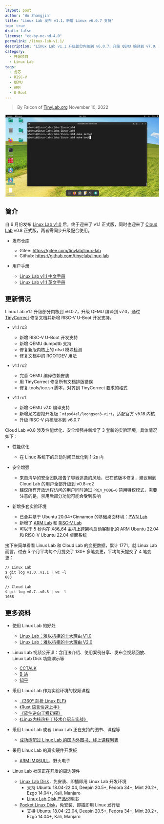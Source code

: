 ```yaml
---
layout: post
author: 'Wu Zhangjin'
title: "Linux Lab 发布 v1.1，新增 Linux v6.0.7 支持"
top: true
draft: false
license: "cc-by-nc-nd-4.0"
permalink: /linux-lab-v1.1/
description: "Linux Lab v1.1 升级部分内核到 v6.0.7，升级 QEMU 编译到 v7.0，通过 [TinyCorrect][080] 修复文档并新增 RISC-V U-Boot 开发支持。"
category:
  - 开源项目
  - Linux Lab
tags:
  - 龙芯
  - RISC-V
  - QEMU
  - ARM
  - U-Boot
---
```


> By Falcon of [TinyLab.org][1]
> November 10, 2022

![Linux Lab Shell](/images/disks/linux-lab-disk-kernel-dev.jpg)

## 简介

自 6 月份发布 [Linux Lab v1.0](https://tinylab.org/linux-lab-v1.0/) 后，终于迎来了 v1.1 正式版，同时也迎来了 [Cloud Lab](https://tinylab.org/cloud-lab) v0.8 正式版，两者需同步升级配合使用。

* 发布仓库
    * Gitee: <https://gitee.com/tinylab/linux-lab>
    * Github: <https://github.com/tinyclub/linux-lab>

* 用户手册
    * [Linux Lab v1.1 中文手册](https://tinylab.org/pdfs/linux-lab-v1.1-manual-zh.pdf)
    * [Linux Lab v1.1 英文手册](https://tinylab.org/pdfs/linux-lab-v1.1-manual-en.pdf)

## 更新情况

Linux Lab v1.1 升级部分内核到 v6.0.7，升级 QEMU 编译到 v7.0，通过 [TinyCorrect](https://gitee.com/tinylab/tinycorrect) 修复文档并新增 RISC-V U-Boot 开发支持。

* v1.1 rc3
    * 新增 RISC-V U-Boot 开发支持
    * 新增 QEMU dumpdtb 支持
    * 修复新版内核上的 nfsd 模块检测
    * 修复文档中的 ROOTDEV 用法

* v1.1 rc2
    * 完善 QEMU 编译依赖安装
    * 用 TinyCorrect 修复所有文档排版错误
    * 修复 tools/toc.sh 脚本，对齐到 TinyCorrect 要求的格式

* v1.1 rc1
    * 新增 QEMU v7.0 编译支持
    * 新增龙芯虚拟开发板：`mips64el/loongson3-virt`，适配官方 v5.18 内核
    * 升级 RISC-V 内核版本到 v6.0.7

Cloud Lab v0.8 涉及性能优化、安全增强并新增了 3 套新的实验环境，具体情况如下：

* 性能优化
    * 在 Linux 系统下的启动时间已优化到 1-2s 内

* 安全增强
    * 来自清华的安全团队报告了容器逃逸的风险，已在该版本修复，建议用到 Cloud Lab 的用户全部升级到 v0.8-rc2
    * 建议所有开放远程访问的用户同时通过 `PRIV_MODE=0` 禁用特权模式，需要注意的是，禁用后部分功能可能会受到影响

* 新增多套实验环境
    * 已合并基于 Ubuntu 20.04+Cinnamon 的基础桌面环境：[PWN Lab](https://gitee.com/tinylab/pwn-lab)
    * 新增了 [ARM Lab](https://gitee.com/tinylab/arm-lab) 和 [RISC-V Lab](https://gitee.com/tinylab/riscv-lab)
    * 可以于 5 秒内在 X86_64 主机上跨架构启动客制化的 ARM Ubuntu 22.04 和 RISC-V Ubuntu 22.04 桌面系统

接下来简单看看 Linux Lab 和 Cloud Lab 的变更数据，累计 1771。就 Linux Lab 而言，过去 5 个月平均每个月提交了 130+ 多笔变更，平均每天提交了 4 笔变更：

    // Linux Lab
    $ git log v1.0..v1.1 | wc -l
    683

    // Cloud Lab
    $ git log v0.7..v0.8 | wc -l
    1088

## 更多资料

* 使用 Linux Lab 的好处
    * [Linux Lab：难以抗拒的十大理由 V1.0](https://tinylab.org/why-linux-lab)
    * [Linux Lab：难以抗拒的十大理由 V2.0](https://tinylab.org/why-linux-lab-v2)

* Linux Lab 视频公开课：含用法介绍、使用案例分享、发布会视频回放、Linux Lab Disk 功能演示等
    * [CCTALK](https://www.cctalk.com/m/group/88948325)
    * [B 站](https://space.bilibili.com/687228362/channel/detail?cid=152574)
    * [知乎](https://www.zhihu.com/people/wuzhangjin)

* 采用 Linux Lab 作为实验环境的视频课程
    * [《360° 剖析 Linux ELF》](https://www.cctalk.com/m/group/88089283)
    * [《Rust 语言快速上手》](https://www.cctalk.com/m/group/89507527)
    * [《软件逆向工程初探》](https://www.cctalk.com/m/group/89626746)
    * [《Linux内核热补丁技术介绍与实战》](https://www.cctalk.com/m/group/89715946)

* 采用 Linux Lab 或者 Linux Lab 正在支持的图书、课程等
    * [成功适配过 Linux Lab 的国内外图书、线上课程列表](https://gitee.com/tinylab/linux-lab/issues/I49VV9)

* 采用 Linux Lab 的真实硬件开发板
    * [ARM IMX6ULL](https://shop155917374.taobao.com/)，野火电子

* Linux Lab 社区正在开发的周边硬件
    * [Linux Lab Disk](https://shop155917374.taobao.com/)，免安装、即插即用 Linux Lab 开发环境
        * 支持 Ubuntu 18.04-22.04, Deepin 20.5+, Fedora 34+, Mint 20.2+, Ezgo 14.04+, Kali, Manjaro
        * [Linux Lab Disk 产品说明书](https://tinylab.org/linux-lab-disk)
    * [Pocket Linux Disk](https://shop155917374.taobao.com/)，免安装、即插即用 Linux 发行版
        * 支持 Ubuntu 18.04-22.04, Deepin 20.5+, Fedora 34+, Mint 20.2+, Ezgo 14.04+, Kali, Manjaro

[1]: https://tinylab.org
